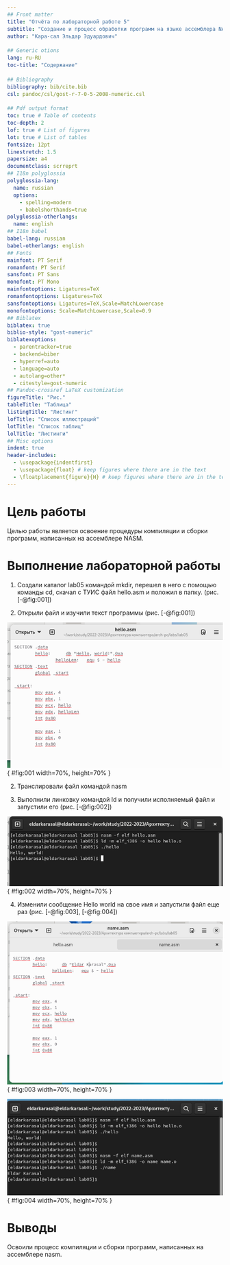```yaml
---
## Front matter
title: "Отчёта по лабораторной работе 5"
subtitle: "Создание и процесс обработки программ на языке ассемблера NASM"
author: "Кара-сал Эльдар Эдуардович"

## Generic otions
lang: ru-RU
toc-title: "Содержание"

## Bibliography
bibliography: bib/cite.bib
csl: pandoc/csl/gost-r-7-0-5-2008-numeric.csl

## Pdf output format
toc: true # Table of contents
toc-depth: 2
lof: true # List of figures
lot: true # List of tables
fontsize: 12pt
linestretch: 1.5
papersize: a4
documentclass: scrreprt
## I18n polyglossia
polyglossia-lang:
  name: russian
  options:
	- spelling=modern
	- babelshorthands=true
polyglossia-otherlangs:
  name: english
## I18n babel
babel-lang: russian
babel-otherlangs: english
## Fonts
mainfont: PT Serif
romanfont: PT Serif
sansfont: PT Sans
monofont: PT Mono
mainfontoptions: Ligatures=TeX
romanfontoptions: Ligatures=TeX
sansfontoptions: Ligatures=TeX,Scale=MatchLowercase
monofontoptions: Scale=MatchLowercase,Scale=0.9
## Biblatex
biblatex: true
biblio-style: "gost-numeric"
biblatexoptions:
  - parentracker=true
  - backend=biber
  - hyperref=auto
  - language=auto
  - autolang=other*
  - citestyle=gost-numeric
## Pandoc-crossref LaTeX customization
figureTitle: "Рис."
tableTitle: "Таблица"
listingTitle: "Листинг"
lofTitle: "Список иллюстраций"
lotTitle: "Список таблиц"
lolTitle: "Листинги"
## Misc options
indent: true
header-includes:
  - \usepackage{indentfirst}
  - \usepackage{float} # keep figures where there are in the text
  - \floatplacement{figure}{H} # keep figures where there are in the text
---
```


# Цель работы

Целью работы является освоение процедуры компиляции и сборки программ, написанных на ассемблере NASM.

# Выполнение лабораторной работы

1. Создали каталог lab05 командой mkdir,
перешел в него с помощью команды cd, 
скачал с ТУИС файл hello.asm и положил в папку. (рис. [-@fig:001])

2. Открыли файл и изучили текст программы (рис. [-@fig:001])

![Файл hello.asm](image/01.png){ #fig:001 width=70%, height=70% }

2. Транслировали файл командой nasm

3. Выполнили линковку командой ld и получили исполняемый файл и запустили его (рис. [-@fig:002])

![Работа программы hello](image/02.png){ #fig:002 width=70%, height=70% }

4. Изменили сообщение Hello world на свое имя и запустили файл еще раз (рис. [-@fig:003], [-@fig:004])

![Файл lab05.asm](image/03.png){ #fig:003 width=70%, height=70% }

![Работа программы lab05](image/04.png){ #fig:004 width=70%, height=70% }

# Выводы

Освоили процесс компиляции и сборки программ, написанных на ассемблере nasm.
